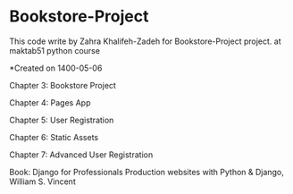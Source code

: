 # Bookstore-Project
This code write by Zahra Khalifeh-Zadeh for Bookstore-Project project. at maktab51 python course

*Created on 1400-05-06

Chapter 3: Bookstore Project

Chapter 4: Pages App

Chapter 5: User Registration

Chapter 6: Static Assets

Chapter 7: Advanced User Registration

Book: Django for Professionals Production websites with Python & Django,  William S. Vincent
